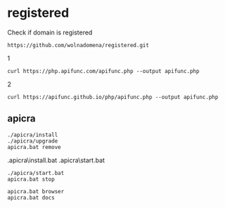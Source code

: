 # registered
Check if domain is registered


    https://github.com/wolnadomena/registered.git

1

    curl https://php.apifunc.com/apifunc.php --output apifunc.php

2

    curl https://apifunc.github.io/php/apifunc.php --output apifunc.php


## apicra

    ./apicra/install
    ./apicra/upgrade
    apicra.bat remove

.apicra\install.bat
.apicra\start.bat

    ./apicra/start.bat
    apicra.bat stop

    apicra.bat browser
    apicra.bat docs

    
